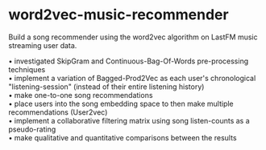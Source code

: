 # word2vec-music-recommender

Build a song recommender using the word2vec algorithm on LastFM music streaming user data. 

• investigated SkipGram and Continuous-Bag-Of-Words pre-processing techniques   
• implement a variation of Bagged-Prod2Vec as each user's chronological "listening-session" (instead of their entire listening history)   
• make one-to-one song recommendations   
• place users into the song embedding space to then make multiple recommendations (User2vec)     
• implement a collaborative filtering matrix using song listen-counts as a pseudo-rating      
• make qualitative and quantitative comparisons between the results   
